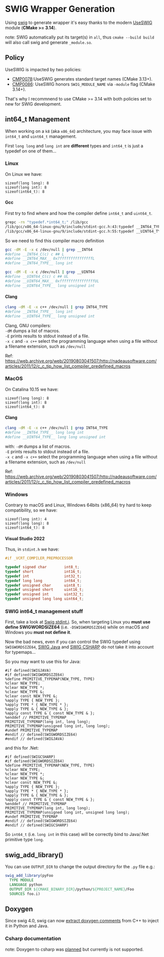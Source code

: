 # SWIG Wrapper Generation

Using [swig](https://github.com/swig/swig) to generate wrapper it's easy thanks
to the modern [UseSWIG](https://cmake.org/cmake/help/latest/module/UseSWIG.html)
module (**CMake >= 3.14**).

note: SWIG automatically put its target(s) in `all`, thus `cmake --build build`
will also call swig and generate `_module.so`.

## Policy

UseSWIG is impacted by two policies:

*   [CMP0078](https://cmake.org/cmake/help/latest/policy/CMP0078.html):UseSWIG
    generates standard target names (CMake 3.13+).
*   [CMP0086](https://cmake.org/cmake/help/latest/policy/CMP0086.html): UseSWIG
    honors `SWIG_MODULE_NAME` via `-module` flag (CMake 3.14+).

That's why I recommnend to use CMake >= 3.14 with both policies set to new for
SWIG development.

## int64_t Management

When working on a `k8` (aka `x86_64`) architecture, you may face issue with
`int64_t` and `uint64_t` management.

First `long long` and `long int` are **different** types and `int64_t` is just a
typedef on one of them...

### Linux

On Linux we have:

```
sizeof(long long): 8
sizeof(long int): 8
sizeof(int64_t): 8
```

#### Gcc

First try to find where and how the compiler define `int64_t` and `uint64_t`.

```sh
grepc -rn "typedef.*int64_t;" /lib/gcc
/lib/gcc/x86_64-linux-gnu/9/include/stdint-gcc.h:43:typedef __INT64_TYPE__ int64_t;
/lib/gcc/x86_64-linux-gnu/9/include/stdint-gcc.h:55:typedef __UINT64_TYPE__ uint64_t;
```
So we need to find this compiler macro definition

```sh
gcc -dM -E -x c /dev/null | grep __INT64
#define __INT64_C(c) c ## L
#define __INT64_MAX__ 0x7fffffffffffffffL
#define __INT64_TYPE__ long int

gcc -dM -E -x c /dev/null | grep __UINT64
#define __UINT64_C(c) c ## UL
#define __UINT64_MAX__ 0xffffffffffffffffUL
#define __UINT64_TYPE__ long unsigned int
```

#### Clang

```sh
clang -dM -E -x c++ /dev/null | grep INT64_TYPE
#define __INT64_TYPE__ long int
#define __UINT64_TYPE__ long unsigned int
```

Clang, GNU compilers: \
`-dM` dumps a list of macros. \
`-E` prints results to stdout instead of a file. \
`-x c` and `-x c++` select the programming language when using a file without a
filename extension, such as `/dev/null`

Ref:
https://web.archive.org/web/20190803041507/http://nadeausoftware.com/articles/2011/12/c_c_tip_how_list_compiler_predefined_macros

### MacOS

On Catalina 10.15 we have:

```
sizeof(long long): 8
sizeof(long int): 8
sizeof(int64_t): 8
```

#### Clang

```sh
clang -dM -E -x c++ /dev/null | grep INT64_TYPE
#define __INT64_TYPE__ long long int
#define __UINT64_TYPE__ long long unsigned int
```

with: `-dM` dumps a list of macros. \
`-E` prints results to stdout instead of a file. \
`-x c` and `-x c++` select the programming language when using a file without a
filename extension, such as `/dev/null`

Ref:
https://web.archive.org/web/20190803041507/http://nadeausoftware.com/articles/2011/12/c_c_tip_how_list_compiler_predefined_macros

### Windows

Contrary to macOS and Linux, Windows 64bits (x86_64) try hard to keep
compatibility, so we have:

```
sizeof(long int): 4
sizeof(long long): 8
sizeof(int64_t): 8
```

#### Visual Studio 2022

Thus, in `stdint.h` we have:

```cpp
#if _VCRT_COMPILER_PREPROCESSOR

typedef signed char        int8_t;
typedef short              int16_t;
typedef int                int32_t;
typedef long long          int64_t;
typedef unsigned char      uint8_t;
typedef unsigned short     uint16_t;
typedef unsigned int       uint32_t;
typedef unsigned long long uint64_t;
```

### SWIG int64_t management stuff

First, take a look at
[Swig stdint.i](https://github.com/swig/swig/blob/3a329566f8ae6210a610012ecd60f6455229fe77/Lib/stdint.i#L20-L24).
So, when targeting Linux you **must use define SWIGWORDSIZE64** (i.e.
`-DSWIGWORDSIZE64`) while on macOS and Windows you **must not define it**.

Now the bad news, even if you can control the SWIG typedef using
`SWIGWORDSIZE64`,
[SWIG Java](https://github.com/swig/swig/blob/3a329566f8ae6210a610012ecd60f6455229fe77/Lib/java/java.swg#L74-L77)
and
[SWIG CSHARP](https://github.com/swig/swig/blob/1e36f51346d95f8b9848e682c2eb986e9cb9b4f4/Lib/csharp/csharp.swg#L117-L120)
do not take it into account for typemaps...

So you may want to use this for Java:

```swig
#if defined(SWIGJAVA)
#if defined(SWIGWORDSIZE64)
%define PRIMITIVE_TYPEMAP(NEW_TYPE, TYPE)
%clear NEW_TYPE;
%clear NEW_TYPE *;
%clear NEW_TYPE &;
%clear const NEW_TYPE &;
%apply TYPE { NEW_TYPE };
%apply TYPE * { NEW_TYPE * };
%apply TYPE & { NEW_TYPE & };
%apply const TYPE & { const NEW_TYPE & };
%enddef // PRIMITIVE_TYPEMAP
PRIMITIVE_TYPEMAP(long int, long long);
PRIMITIVE_TYPEMAP(unsigned long int, long long);
#undef PRIMITIVE_TYPEMAP
#endif // defined(SWIGWORDSIZE64)
#endif // defined(SWIGJAVA)
```

and this for .Net:

```swig
#if defined(SWIGCSHARP)
#if defined(SWIGWORDSIZE64)
%define PRIMITIVE_TYPEMAP(NEW_TYPE, TYPE)
%clear NEW_TYPE;
%clear NEW_TYPE *;
%clear NEW_TYPE &;
%clear const NEW_TYPE &;
%apply TYPE { NEW_TYPE };
%apply TYPE * { NEW_TYPE * };
%apply TYPE & { NEW_TYPE & };
%apply const TYPE & { const NEW_TYPE & };
%enddef // PRIMITIVE_TYPEMAP
PRIMITIVE_TYPEMAP(long int, long long);
PRIMITIVE_TYPEMAP(unsigned long int, unsigned long long);
#undef PRIMITIVE_TYPEMAP
#endif // defined(SWIGWORDSIZE64)
#endif // defined(SWIGCSHARP)
```

So `int64_t` (i.e. `long int` in this case) will be correctly bind to Java/.Net
primitive type `long`.

## swig_add_library()

You can use `OUTPUT_DIR` to change the output directory for the `.py` file e.g.:

```cmake
swig_add_library(pyFoo
  TYPE MODULE
  LANGUAGE python
  OUTPUT_DIR ${CMAKE_BINARY_DIR}/python/${PROJECT_NAME}/Foo
  SOURCES foo.i)
```

## Doxygen

Since swig 4.0, swig can now
[extract doxygen comments](http://www.swig.org/Doc4.1/Doxygen.html) from C++ to
inject it in Python and Java.

### Csharp documentation

note: Doxygen to csharp was
[planned](https://github.com/swig/swig/wiki/SWIG-4.0-Development#doxygen-documentation)
but currently is not supported.
